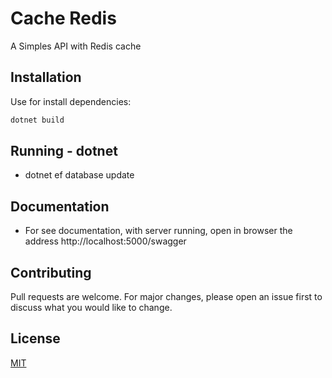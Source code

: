 # Cache Redis

A Simples API with Redis cache 

## Installation

Use for install dependencies:

```bash
dotnet build
```

## Running - dotnet

- dotnet ef database update

## Documentation

- For see documentation, with server running, open in browser the address http://localhost:5000/swagger

## Contributing

Pull requests are welcome. For major changes, please open an issue first to discuss what you would like to change.

## License

[MIT](https://choosealicense.com/licenses/mit/)
